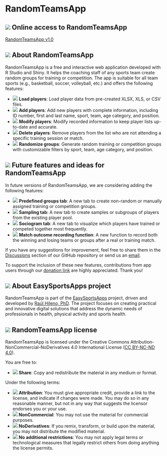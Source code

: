 # RandomTeamsApp

## <img src="https://img.icons8.com/ios-filled/24/000000/internet.png"/> Online access to RandomTeamsApp

[RandomTeamsApp v1.0](https://easysportsapps.shinyapps.io/randomteamsapp/)

## <img src="https://img.icons8.com/ios-filled/24/000000/document.png"/> About RandomTeamsApp

RandomTeamsApp is a free and interactive web application developed with R Studio and Shiny. It helps the coaching staff of any sports team create random groups for training or competition. The app is suitable for all team sports (e.g., basketball, soccer, volleyball, etc.) and offers the following features:

- <img src="https://img.icons8.com/ios-filled/24/000000/upload.png"/> **Load players**: Load player data from pre-created XLSX, XLS, or CSV files.
- <img src="https://img.icons8.com/ios-filled/24/000000/add-user-male.png"/> **Add players**: Add new players with complete information, including ID number, first and last name, sport, team, age category, and position.
- <img src="https://img.icons8.com/ios-filled/24/000000/edit.png"/> **Modify players**: Modify recorded information to keep player lists up-to-date and accurate.
- <img src="https://img.icons8.com/ios-filled/24/000000/delete-sign.png"/> **Delete players**: Remove players from the list who are not attending a specific training session or match.
- <img src="https://img.icons8.com/ios-filled/24/000000/dice.png"/> **Randomize groups**: Generate random training or competition groups with customizable filters by sport, team, age category, and position.

## <img src="https://img.icons8.com/ios-filled/24/000000/idea.png"/> Future features and ideas for RandomTeamsApp

In future versions of RandomTeamsApp, we are considering adding the following features:

- <img src="https://img.icons8.com/ios-filled/24/000000/hand.png"/> **Predefined groups tab**: A new tab to create non-random or manually assigned training or competition groups.
- <img src="https://img.icons8.com/ios-filled/24/000000/ballot.png"/> **Sampling tab**: A new tab to create samples or subgroups of players from the existing player pool.
- <img src="https://img.icons8.com/ios-filled/24/000000/network.png"/> **Sociogram tab**: A new tab to visualize which players have trained or competed together most frequently.
- <img src="https://img.icons8.com/ios-filled/24/000000/trophy.png"/> **Match outcome recording function**: A new function to record both the winning and losing teams or groups after a real or training match.

If you have any suggestions for improvement, feel free to share them in the [Discussions](https://github.com/EasySportsApps/RandomTeamsApp/discussions) section of our GitHub repository or send us an [email](mailto:easysportsappsproject@gmail.com).  

To support the inclusion of these new features, contributions from app users through our [donation link](https://www.paypal.com/donate/?hosted_button_id=BA84P5Y2MC7MN) are highly appreciated. Thank you!

## <img src="https://img.icons8.com/ios-filled/24/000000/document.png"/> About EasySportsApps project

RandomTeamsApp is part of the [EasySportsApps](https://github.com/EasySportsApps) project, driven and developed by [Raúl Hileno, PhD](https://raulhilenophd-nextlevelstatsandapps4u.netlify.app/). The project focuses on creating practical and innovative digital solutions that address the dynamic needs of professionals in health, physical activity and sports health.

## <img src="https://img.icons8.com/ios-filled/24/000000/copyright.png"/> RandomTeamsApp license

RandomTeamsApp is licensed under the Creative Commons Attribution-NonCommercial-NoDerivatives 4.0 International License ([CC BY-NC-ND 4.0](https://creativecommons.org/licenses/by-nc-nd/4.0/)).

You are free to:
- **<img src="https://img.icons8.com/ios-filled/24/000000/link.png"/> Share**: Copy and redistribute the material in any medium or format.

Under the following terms:
- **<img src="https://img.icons8.com/ios-filled/24/000000/user.png"/> Attribution**: You must give appropriate credit, provide a link to the license, and indicate if changes were made. You may do so in any reasonable manner, but not in any way that suggests the licensor endorses you or your use.
- **<img src="https://img.icons8.com/ios-filled/24/000000/no-cash.png"/> NonCommercial**: You may not use the material for commercial purposes.
- **<img src="https://img.icons8.com/material-rounded/24/000000/equal-sign.png"/> NoDerivatives**: If you remix, transform, or build upon the material, you may not distribute the modified material.
- **<img src="https://img.icons8.com/material-rounded/24/000000/unlock.png"/> No additional restrictions**: You may not apply legal terms or technological measures that legally restrict others from doing anything the license permits.
